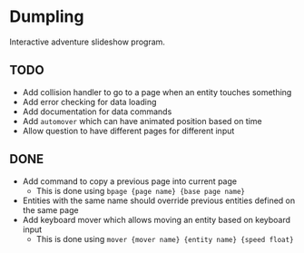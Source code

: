 # Dumpling

Interactive adventure slideshow program.

## TODO
- Add collision handler to go to a page when an entity touches something
- Add error checking for data loading
- Add documentation for data commands
- Add `automover` which can have animated position based on time
- Allow question to have different pages for different input

## DONE
- Add command to copy a previous page into current page
    - This is done using `bpage {page name} {base page name}`
- Entities with the same name should override previous entities defined on the same page
- Add keyboard mover which allows moving an entity based on keyboard input
    - This is done using `mover {mover name} {entity name} {speed float}`
